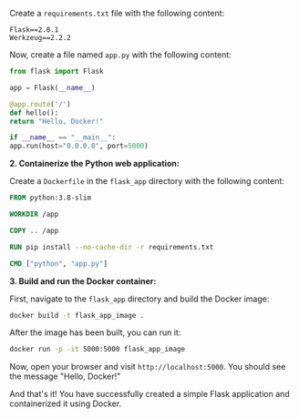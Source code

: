 Create a `requirements.txt` file with the following content:

```
Flask==2.0.1
Werkzeug==2.2.2
```

Now, create a file named `app.py` with the following content:

```python
from flask import Flask

app = Flask(__name__)

@app.route('/')
def hello():
return "Hello, Docker!"

if __name__ == "__main__":
app.run(host="0.0.0.0", port=5000)
```

**2. Containerize the Python web application:**

Create a `Dockerfile` in the `flask_app` directory with the following content:

```Dockerfile
FROM python:3.8-slim

WORKDIR /app

COPY .. /app

RUN pip install --no-cache-dir -r requirements.txt

CMD ["python", "app.py"]
```

**3. Build and run the Docker container:**

First, navigate to the `flask_app` directory and build the Docker image:

```bash
docker build -t flask_app_image .
```

After the image has been built, you can run it:

```bash
docker run -p -it 5000:5000 flask_app_image
```

Now, open your browser and visit `http://localhost:5000`. You should see the message "Hello, Docker!"

And that's it! You have successfully created a simple Flask application and containerized it using Docker.

